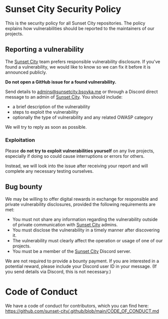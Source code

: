 # Sunset City Security Policy

This is the security policy for all Sunset City repositories. The policy
explains how vulnerabilities should be reported to the maintainers of
our projects.

## Reporting a vulnerability

The [Sunset City][invite] team prefers responsible vulnerability
disclosure. If you've found a vulnerability, we would like to know so we
can fix it before it is announced publicly.

**Do not open a GitHub issue for a found vulnerability.**

Send details to admins@sunsetcity.bsoyka.me or through a Discord direct
message to an admin of [Sunset City][invite]. You should include:

* a brief description of the vulnerability
* steps to exploit the vulnerability
* optionally the type of vulnerability and any related OWASP category

We will try to reply as soon as possible.

### Exploitation

Please **do not try to exploit vulnerabilities yourself** on any live
projects, especially if doing so could cause interruptions or errors for
others.

Instead, we will look into the issue after receiving your report and
will complete any necessary testing ourselves.

## Bug bounty

We may be willing to offer digital rewards in exchange for responsible
and private vulnerability disclosures, provided the following
requirements are met:

* You must not share any information regarding the vulnerability outside
  of private communication with [Sunset City][invite] admins.
* You must disclose the vulnerability in a timely manner after
  discovering it.
* The vulnerability must clearly affect the operation or usage of one of
  our projects.
* You must be a member of the [Sunset City][invite] Discord server.

We are not required to provide a bounty payment. If you are interested
in a potential reward, please include your Discord user ID in your
message. (If you send details via Discord, this is not necessary.)

# Code of Conduct

We have a code of conduct for contributors, which you can find here:
https://github.com/sunset-city/.github/blob/main/CODE_OF_CONDUCT.md

[invite]: https://discord.gg/fFPEFYUnVp
